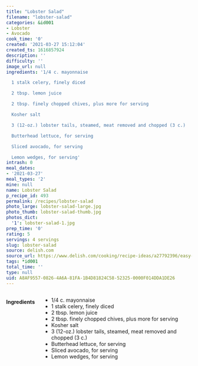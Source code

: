 ```yaml
---
title: "Lobster Salad"
filename: "lobster-salad"
categories: &id001
- Lobster
- Avocado
cook_time: '0'
created: '2021-03-27 15:12:04'
created_ts: 1616857924
description: ''
difficulty: ''
image_url: null
ingredients: '1/4 c. mayonnaise

  1 stalk celery, finely diced

  2 tbsp. lemon juice

  2 tbsp. finely chopped chives, plus more for serving

  Kosher salt

  3 (12-oz.) lobster tails, steamed, meat removed and chopped (3 c.)

  Butterhead lettuce, for serving

  Sliced avocado, for serving

  Lemon wedges, for serving'
intrash: 0
meal_dates:
- '2021-03-27'
meal_types: '2'
mine: null
name: Lobster Salad
p_recipe_id: 493
permalink: /recipes/lobster-salad
photo_large: lobster-salad-large.jpg
photo_thumb: lobster-salad-thumb.jpg
photos_dict:
  '1': lobster-salad-1.jpg
prep_time: '0'
rating: 5
servings: 4 servings
slug: lobster-salad
source: delish.com
source_url: https://www.delish.com/cooking/recipe-ideas/a27792396/easy-lobster-salad-recipe/
tags: *id001
total_time: ''
type: null
uid: A8AF9557-0826-4A6A-81FA-1B4D81824C58-52325-0000F014DDA1DE26
---
```

<div class="large-8 medium-7 columns" id="writeup">	</div><!-- #writeup -->
</div><!-- #row-one -->
<div class="row" id="row-two">	<div class="medium-4 small-5 columns" id="ingredients"><h4>Ingredients</h4><div class="box box-ingredients content"><ul>
<li>1/4 c. mayonnaise</li>
<li>1 stalk celery, finely diced</li>
<li>2 tbsp. lemon juice</li>
<li>2 tbsp. finely chopped chives, plus more for serving</li>
<li>Kosher salt</li>
<li>3 (12-oz.) lobster tails, steamed, meat removed and chopped (3 c.)</li>
<li>Butterhead lettuce, for serving</li>
<li>Sliced avocado, for serving</li>
<li>Lemon wedges, for serving</li>
</ul>
</div>	</div>	<div class="medium-6 small-7 columns" id="directions">	</div>